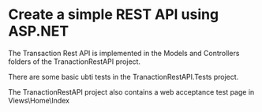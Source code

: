 # Create a simple REST API using ASP.NET

The Transaction Rest API is implemented in the Models and Controllers folders of the TranactionRestAPI project.

There are some basic ubti tests in the TranactionRestAPI.Tests project.

The TranactionRestAPI project also contains a web acceptance test page in Views\Home\Index
